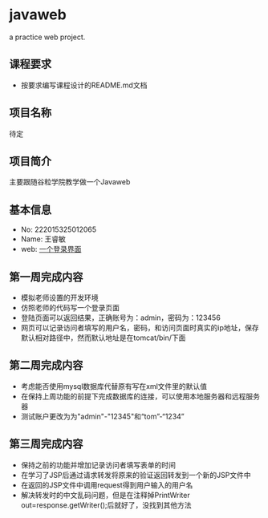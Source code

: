 # javaweb
a practice web project.

## 课程要求
- 按要求编写课程设计的README.md文档

## 项目名称
待定

## 项目简介
主要跟随谷粒学院教学做一个Javaweb

## 基本信息
- No: 222015325012065
- Name: 王睿敏
- web: [一个登录界面](http://47.102.203.124:8080/javaweb)

## 第一周完成内容
- 模拟老师设置的开发环境
- 仿照老师的代码写一个登录页面
- 登陆页面可以返回结果，正确账号为：admin，密码为：123456
- 网页可以记录访问者填写的用户名，密码，和访问页面时真实的ip地址，保存默认相对路径中，然而默认地址是在tomcat/bin/下面

## 第二周完成内容
- 考虑能否使用mysql数据库代替原有写在xml文件里的默认值
- 在保持上周功能的前提下完成数据库的连接，可以使用本地服务器和远程服务器
- 测试账户更改为为"admin"-"12345"和“tom”-“1234”

## 第三周完成内容
- 保持之前的功能并增加记录访问者填写表单的时间
- 在学习了JSP后通过请求转发将原来的验证返回转发到一个新的JSP文件中
- 在返回的JSP文件中调用request得到用户输入的用户名
- 解决转发时的中文乱码问题，但是在注释掉PrintWriter out=response.getWriter();后就好了，没找到其他方法